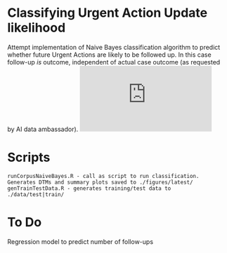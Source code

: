 # Classifying Urgent Action Update likelihood
Attempt implementation of Naive Bayes classification algorithm to predict whether future Urgent Actions are likely to be followed up.  In this case follow-up *is* outcome, independent of actual case outcome (as requested by AI data ambassador). 
![equation](http://www.sciweavers.org/tex2img.php?eq%3D%255Cint_0%255E%257B%255Cinfty%257D%2520%255Cfrac%257B1%257D%257Bx%257Ddx%26bc%3DWhite%26fc%3DBlack%26im%3Djpg%26fs%3D12%26ff%3Darev%26edit%3D0)

# Scripts
    runCorpusNaiveBayes.R - call as script to run classification. Generates DTMs and summary plots saved to ./figures/latest/
    genTrainTestData.R - generates training/test data to ./data/test|train/

# To Do
Regression model to predict number of follow-ups

